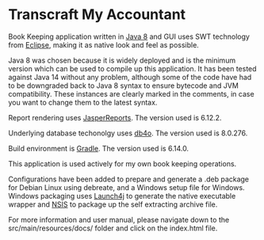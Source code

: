 Transcraft My Accountant 
========================

Book Keeping application written in [Java 8](https://www.oracle.com/java/technologies/javase-downloads.html) and GUI uses SWT technology from [Eclipse](https://www.eclipse.org/downloads/), making it as native look and feel as possible.

Java 8 was chosen because it is widely deployed and is the minimum version which can be used to compile up this application. It has been tested against Java 14 without any problem, although some of the code have had to be downgraded back to Java 8 syntax to ensure bytecode and JVM compatibility. These instances are clearly marked in the comments, in case you want to change them to the latest syntax.

Report rendering uses [JasperReports](https://github.com/TIBCOSoftware/jasperreports). The version used is 6.12.2.

Underlying database techonolgy uses [db4o](http://supportservices.actian.com/versant/default.html). The version used is 8.0.276.

Build environment is [Gradle](https://gradle.org/). The version used is 6.14.0.

This application is used actively for my own book keeping operations.

Configurations have been added to prepare and generate a .deb package for Debian Linux using debreate, and a Windows setup file for Windows. Windows packaging uses [Launch4j](http://launch4j.sourceforge.net/) to generate the native executable wrapper and [NSIS](https://nsis.sourceforge.io/Download) to package up the self extracting archive file.

For more information and user manual, please navigate down to the src/main/resources/docs/ folder and click on the index.html file.


